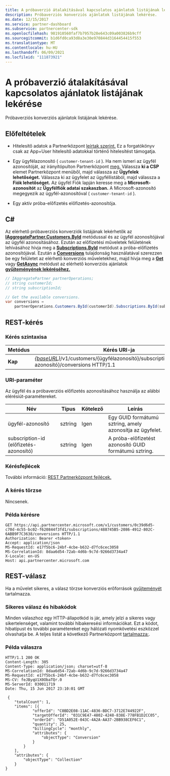 ```yaml
---
title: A próbaverzió átalakításával kapcsolatos ajánlatok listájának lekérése
description: Próbaverziós konverziós ajánlatok listájának lekérése.
ms.date: 12/15/2017
ms.service: partner-dashboard
ms.subservice: partnercenter-sdk
ms.openlocfilehash: 981910560faf7b7957b28e643c09a003826b9cff
ms.sourcegitcommit: b1d6fd0ca93d8a3e30e970844d3164454415f553
ms.translationtype: MT
ms.contentlocale: hu-HU
ms.lasthandoff: 06/09/2021
ms.locfileid: "111873921"
---
```

# <a name="get-a-list-of-trial-conversion-offers"></a>A próbaverzió átalakításával kapcsolatos ajánlatok listájának lekérése

Próbaverziós konverziós ajánlatok listájának lekérése.

## <a name="prerequisites"></a>Előfeltételek

- Hitelesítő adatok a Partnerközpont [leírtak szerint.](partner-center-authentication.md) Ez a forgatókönyv csak az App+User hitelesítő adatokkal történő hitelesítést támogatja.

- Egy ügyfélazonosító ( `customer-tenant-id` ). Ha nem ismeri az ügyfél azonosítóját, az irányítópulton Partnerközpont [meg.](https://partner.microsoft.com/dashboard) Válassza **ki a CSP** elemet Partnerközpont menüből, majd válassza az **Ügyfelek lehetőséget.** Válassza ki az ügyfelet az ügyféllistából, majd válassza a **Fiók lehetőséget.** Az ügyfél Fiók lapján keresse meg a **Microsoft-azonosítót** az **Ügyfélfiók adatai szakaszban.** A Microsoft-azonosító megegyezik az ügyfél-azonosítóval ( `customer-tenant-id` ).

- Egy aktív próba-előfizetés előfizetés-azonosítója.

## <a name="c"></a>C\#

Az elérhető próbaverziós konverziók listájának lekérhetők az [**IAggregatePartner.Customers.ById**](/dotnet/api/microsoft.store.partnercenter.customers.icustomercollection.byid) metódussal és az ügyfél azonosítójával az ügyfél azonosításához. Ezután az előfizetési műveletek felületének lehívásához hívja meg a [**Subscriptions.ById**](/dotnet/api/microsoft.store.partnercenter.customerusers.icustomerusercollection.byid) metódust a próba-előfizetés azonosítójával. Ezután a [**Conversions**](/dotnet/api/microsoft.store.partnercenter.subscriptions.isubscription.conversions) tulajdonság használatával szerezzen be egy felületet az elérhető konverziós műveletekhez, majd hívja meg a [**Get**](/dotnet/api/microsoft.store.partnercenter.subscriptions.isubscriptionconversioncollection.get) vagy [**GetAsync**](/dotnet/api/microsoft.store.partnercenter.subscriptions.isubscriptionconversioncollection.getasync) metódust az elérhető konverziós ajánlatok [**gyűjteményének lekéréséhez.**](/dotnet/api/microsoft.store.partnercenter.models.subscriptions.conversion)

``` csharp
// IAggregatePartner partnerOperations;
// string customerId;
// string subscriptionId;

// Get the available conversions.
var conversions =
    partnerOperations.Customers.ById(customerId).Subscriptions.ById(subscriptionId).Conversions.Get();
```

## <a name="rest-request"></a>REST-kérés

### <a name="request-syntax"></a>Kérés szintaxisa

| Metódus  | Kérés URI-ja                                                                                                                 |
|---------|-----------------------------------------------------------------------------------------------------------------------------|
| **Kap** | [*{baseURL}*](partner-center-rest-urls.md)/v1/customers/{ügyfélazonosító}/subscriptions/{előfizetés-azonosító}/conversions HTTP/1.1 |

### <a name="uri-parameter"></a>URI-paraméter

Az ügyfél és a próbaverziós előfizetés azonosításához használja az alábbi elérésiút-paramétereket.

| Név            | Típus   | Kötelező | Leírás                                                     |
|-----------------|--------|----------|-----------------------------------------------------------------|
| ügyfél-azonosító     | sztring | Igen      | Egy GUID formátumú sztring, amely azonosítja az ügyfelet.           |
| subscription-id (előfizetés-azonosító) | sztring | Igen      | A próba-előfizetést azonosító GUID formátumú sztring. |

### <a name="request-headers"></a>Kérésfejlécek

További információ: [REST Partnerközpont fejlécek.](headers.md)

### <a name="request-body"></a>A kérés törzse

Nincsenek.

### <a name="request-example"></a>Példa kérésre

```http
GET https://api.partnercenter.microsoft.com/v1/customers/0c39d6d5-c70d-4c55-bc02-f620844f3fd1/subscriptions/488745B5-2086-4912-802C-6ABB9F7C3638/conversions HTTP/1.1
Authorization: Bearer <token>
Accept: application/json
MS-RequestId: e17f5bc6-24bf-4cbe-b632-d7fc6cec3058
MS-CorrelationId: 8daa6d54-72ab-4d6b-9c7d-9266d3734a47
X-Locale: en-US
Host: api.partnercenter.microsoft.com
```

## <a name="rest-response"></a>REST-válasz

Ha a művelet sikeres, a válasz törzse konverziós erőforrások [gyűjteményét](conversions-resources.md#conversionresult) tartalmazza.

### <a name="response-success-and-error-codes"></a>Sikeres válasz és hibakódok

Minden válaszhoz egy HTTP-állapotkód is jár, amely jelzi a sikeres vagy sikertelenséget, valamint további hibakeresési információkat. Ezt a kódot, hibatípust és további paramétereket egy hálózati nyomkövetési eszközzel olvashatja be. A teljes listát a következő Partnerközpont [tartalmazza:](error-codes.md).

### <a name="response-example"></a>Példa válaszra

```http
HTTP/1.1 200 OK
Content-Length: 305
Content-Type: application/json; charset=utf-8
MS-CorrelationId: 8daa6d54-72ab-4d6b-9c7d-9266d3734a47
MS-RequestId: e17f5bc6-24bf-4cbe-b632-d7fc6cec3058
MS-CV: feJByqU1X0ObaTQr.0
MS-ServerId: 030011719
Date: Thu, 15 Jun 2017 23:10:01 GMT

 {
    "totalCount": 1,
    "items": [{
            "offerId": "C0BD2E08-11AC-4836-BDC7-3712E744922F",
            "targetOfferId": "031C9E47-4802-4248-838E-778FB1D2CC05",
            "orderId": "D51A052E-043C-4A2A-AA37-2BB938CEF6C1",
            "quantity": 25,
            "billingCycle": "monthly",
            "attributes": {
                "objectType": "Conversion"
            }
        }
    ],
    "attributes": {
        "objectType": "Collection"
    }
}
```

